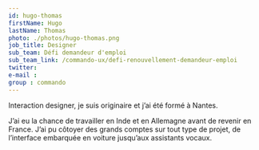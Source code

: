 ```yaml
---
id: hugo-thomas
firstName: Hugo
lastName: Thomas
photo: ./photos/hugo-thomas.png
job_title: Designer
sub_team: Défi demandeur d'emploi
sub_team_link: /commando-ux/defi-renouvellement-demandeur-emploi
twitter:
e-mail :
group : commando
---
```


Interaction designer, je suis originaire et j’ai été formé à Nantes.

J’ai eu la chance de travailler en Inde et en Allemagne avant de revenir en France. J’ai pu côtoyer des grands comptes sur tout type de projet, de l’interface embarquée en voiture jusqu’aux assistants vocaux.
